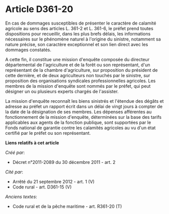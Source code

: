 # Article D361-20

En cas de dommages susceptibles de présenter le caractère de calamité agricole au sens des articles L. 361-2 et L. 361-6, le
préfet prend toutes dispositions pour recueillir, dans les plus brefs délais, les informations nécessaires sur le phénomène
naturel à l'origine du sinistre, notamment sa nature précise, son caractère exceptionnel et son lien direct avec les dommages
constatés.

A cette fin, il constitue une mission d'enquête composée du directeur départemental de l'agriculture et de la forêt ou son
représentant, d'un représentant de la chambre d'agriculture, sur proposition du président de cette dernière, et de deux
agriculteurs non touchés par le sinistre, sur proposition des organisations syndicales professionnelles agricoles. Les
membres de la mission d'enquête sont nommés par le préfet, qui peut désigner un ou plusieurs experts chargés de l'assister.

La mission d'enquête reconnaît les biens sinistrés et l'étendue des dégâts et adresse au préfet un rapport écrit dans un
délai de vingt jours à compter de la date de la désignation de ses membres. Les dépenses afférentes au fonctionnement de la
mission d'enquête, déterminées sur la base des tarifs applicables aux agents de la fonction publique, sont supportées par le
Fonds national de garantie contre les calamités agricoles au vu d'un état certifié par le préfet ou son représentant.

**Liens relatifs à cet article**

_Créé par_:

  - Décret n°2011-2089 du 30 décembre 2011 - art. 2

_Cité par_:

  - Arrêté du 21 septembre 2012 - art. 1 (V)
  - Code rural - art. D361-15 (V)

_Anciens textes_:

  - Code rural et de la pêche maritime - art. R361-20 (T)
